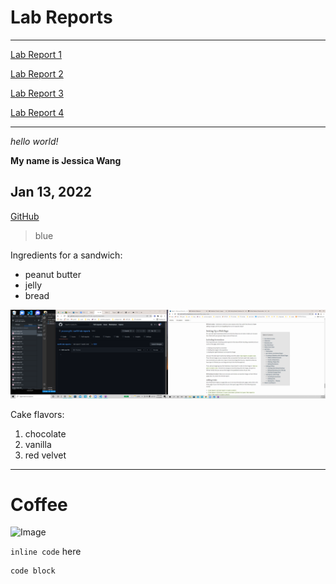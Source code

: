 # Lab Reports
---
[Lab Report 1](lab-report-1-week-2.html)

[Lab Report 2](lab-report-2-week-4.html)

[Lab Report 3](lab-report-3-week-6.html)

[Lab Report 4](lab-report-4-week-8.html)

---


*hello world!*

**My name is Jessica Wang**

## Jan 13, 2022

[GitHub](https://github.com)

> blue

Ingredients for a sandwich:
* peanut butter
* jelly
* bread

![Image](Screenshot(508).png)

Cake flavors:
1. chocolate
2. vanilla
3. red velvet

---
# Coffee
![Image](https://media-cldnry.s-nbcnews.com/image/upload/t_nbcnews-fp-1024-512,f_auto,q_auto:best/newscms/2019_33/2203981/171026-better-coffee-boost-se-329p.jpg)

`inline code` here

```
code block
```
